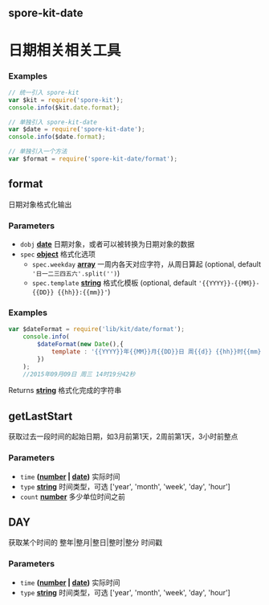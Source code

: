 <!-- Generated by documentation.js. Update this documentation by updating the source code. -->

## spore-kit-date

# 日期相关相关工具

### Examples

```javascript
// 统一引入 spore-kit
var $kit = require('spore-kit');
console.info($kit.date.format);

// 单独引入 spore-kit-date
var $date = require('spore-kit-date');
console.info($date.format);

// 单独引入一个方法
var $format = require('spore-kit-date/format');
```

## format

日期对象格式化输出

### Parameters

-   `dobj` **[date][1]** 日期对象，或者可以被转换为日期对象的数据
-   `spec` **[object][2]** 格式化选项
    -   `spec.weekday` **[array][3]** 一周内各天对应字符，从周日算起 (optional, default `'日一二三四五六'.split('')`)
    -   `spec.template` **[string][4]** 格式化模板 (optional, default `'{{YYYY}}-{{MM}}-{{DD}} {{hh}}:{{mm}}'`)

### Examples

```javascript
var $dateFormat = require('lib/kit/date/format');
	console.info(
		$dateFormat(new Date(),{
			template : '{{YYYY}}年{{MM}}月{{DD}}日 周{{d}} {{hh}}时{{mm}}分{{ss}}秒'
		})
	);
	//2015年09月09日 周三 14时19分42秒
```

Returns **[string][4]** 格式化完成的字符串

## getLastStart

获取过去一段时间的起始日期，如3月前第1天，2周前第1天，3小时前整点

### Parameters

-   `time` **([number][5] \| [date][1])** 实际时间
-   `type` **[string][4]** 时间类型，可选 ['year', 'month', 'week', 'day', 'hour']
-   `count` **[number][5]** 多少单位时间之前

## DAY

获取某个时间的 整年|整月|整日|整时|整分 时间戳

### Parameters

-   `time` **([number][5] \| [date][1])** 实际时间
-   `type` **[string][4]** 时间类型，可选 ['year', 'month', 'week', 'day', 'hour']

[1]: https://developer.mozilla.org/docs/Web/JavaScript/Reference/Global_Objects/Date

[2]: https://developer.mozilla.org/docs/Web/JavaScript/Reference/Global_Objects/Object

[3]: https://developer.mozilla.org/docs/Web/JavaScript/Reference/Global_Objects/Array

[4]: https://developer.mozilla.org/docs/Web/JavaScript/Reference/Global_Objects/String

[5]: https://developer.mozilla.org/docs/Web/JavaScript/Reference/Global_Objects/Number
